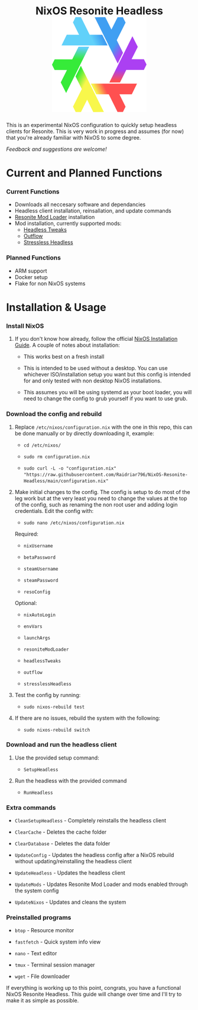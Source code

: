 <h1 align="center">
	<logo>
        NixOS Resonite Headless
        <br>
		<img src="./Logo/nix-resoflake.svg" width="256" height="256">
	</logo>
</h1>

This is an experimental NixOS configuration to quickly setup headless clients for Resonite. This is very work in progress and assumes (for now) that you're already familiar with NixOS to some degree.

*Feedback and suggestions are welcome!*

# Current and Planned Functions

### Current Functions
- Downloads all neccesary software and dependancies
- Headless client installation, reinsallation, and update commands
- [Resonite Mod Loader](<https://github.com/resonite-modding-group/resonitemodloader>) installation
- Mod installation, currently supported mods:
  - [Headless Tweaks](<https://github.com/New-Project-Final-Final-WIP/HeadlessTweaks>)
  - [Outflow](<https://github.com/BlueCyro/Outflow>)
  - [Stressless Headless](<https://github.com/Raidriar796/StresslessHeadless>)

### Planned Functions
- ARM support
- Docker setup
- Flake for non NixOS systems

# Installation & Usage

### Install NixOS
1.  If you don't know how already, follow the official [NixOS Installation Guide](<https://nixos.wiki/wiki/NixOS_Installation_Guide>). A couple of notes about installation:

    - This works best on a fresh install

    - This is intended to be used without a desktop. You can use whichever ISO/installation setup you want but this config is intended for and only tested with non desktop NixOS installations.

    - This assumes you will be using systemd as your boot loader, you will need to change the config to grub yourself if you want to use grub.  

### Download the config and rebuild
1. Replace `/etc/nixos/configuration.nix` with the one in this repo, this can be done manually or by directly downloading it, example:
   - `cd /etc/nixos/`

   - `sudo rm configuration.nix`

   - `sudo curl -L -o "configuration.nix" "https://raw.githubusercontent.com/Raidriar796/NixOS-Resonite-Headless/main/configuration.nix"`

2. Make initial changes to the config. The config is setup to do most of the leg work but at the very least you need to change the values at the top of the config, such as renaming the non root user and adding login credentials. Edit the config with:

   - `sudo nano /etc/nixos/configuration.nix`

   Required:

   - `nixUsername`

   - `betaPassword`

   - `steamUsername`

   - `steamPassword`

   - `resoConfig`

   Optional:

   - `nixAutoLogin`

   - `envVars`

   - `launchArgs`

   - `resoniteModLoader`

   - `headlessTweaks`

   - `outflow`

   - `stresslessHeadless`

3. Test the config by running:
   - `sudo nixos-rebuild test`

4. If there are no issues, rebuild the system with the following:
   - `sudo nixos-rebuild switch`

### Download and run the headless client

1. Use the provided setup command:
   - `SetupHeadless`

2. Run the headless with the provided command
   - `RunHeadless`

### Extra commands

- `CleanSetupHeadless` - Completely reinstalls the headless client

- `ClearCache` - Deletes the cache folder

- `ClearDatabase` - Deletes the data folder

- `UpdateConfig` - Updates the headless config after a NixOS rebuild without updating/reinstalling the headless client

- `UpdateHeadless` - Updates the headless client

- `UpdateMods` - Updates Resonite Mod Loader and mods enabled through the system config

- `UpdateNixos` - Updates and cleans the system

### Preinstalled programs

- `btop` - Resource monitor

- `fastfetch` - Quick system info view

- `nano` - Text editor

- `tmux` - Terminal session manager

- `wget` - File downloader

If everything is working up to this point, congrats, you have a functional NixOS Resonite Headless. This guide will change over time and I'll try to make it as simple as possible.
